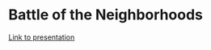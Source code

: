# Battle of the Neighborhoods

[Link to presentation](https://docs.google.com/presentation/d/1PtaroMDpotv9xONV4iBbNWjwurqbGL1jWqz5nyturi4/edit?usp=sharing)
